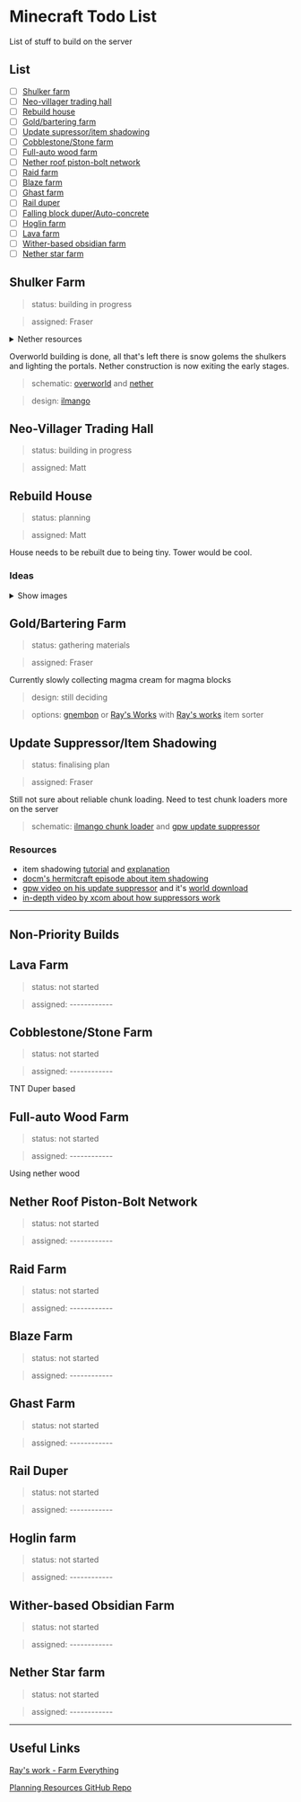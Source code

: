 # Minecraft Todo List
List of stuff to build on the server

## List


- [ ] [Shulker farm](https://gist.github.com/DuckTheCow/7b3f67ef1bede1ea81496ec72c9f4d5e#shulker-farm)
- [ ] [Neo-villager trading hall](https://gist.github.com/DuckTheCow/7b3f67ef1bede1ea81496ec72c9f4d5e#neo-villager-trading-hall)
- [ ] [Rebuild house](https://gist.github.com/DuckTheCow/7b3f67ef1bede1ea81496ec72c9f4d5e#rebuild-house)
- [ ] [Gold/bartering farm](https://gist.github.com/DuckTheCow/7b3f67ef1bede1ea81496ec72c9f4d5e#goldbartering-farm)
- [ ] [Update supressor/item shadowing](https://gist.github.com/DuckTheCow/7b3f67ef1bede1ea81496ec72c9f4d5e#update-suppressoritem-shadowing)
- [ ] [Cobblestone/Stone farm](https://gist.github.com/DuckTheCow/7b3f67ef1bede1ea81496ec72c9f4d5e#cobblestonestone-farm)
- [ ] [Full-auto wood farm](https://gist.github.com/DuckTheCow/7b3f67ef1bede1ea81496ec72c9f4d5e#full-auto-wood-farm)
- [ ] [Nether roof piston-bolt network](https://gist.github.com/DuckTheCow/7b3f67ef1bede1ea81496ec72c9f4d5e#nether-roof-piston-bolt-network)
- [ ] [Raid farm](https://gist.github.com/DuckTheCow/7b3f67ef1bede1ea81496ec72c9f4d5e#raid-farm)
- [ ] [Blaze farm](https://gist.github.com/DuckTheCow/7b3f67ef1bede1ea81496ec72c9f4d5e#blaze-farm)
- [ ] [Ghast farm](https://gist.github.com/DuckTheCow/7b3f67ef1bede1ea81496ec72c9f4d5e#ghast-farm)
- [ ] [Rail duper](https://gist.github.com/DuckTheCow/7b3f67ef1bede1ea81496ec72c9f4d5e#rail-duper)
- [ ] [Falling block duper/Auto-concrete](https://gist.github.com/DuckTheCow/7b3f67ef1bede1ea81496ec72c9f4d5e#falling-block-duperauto-concrete)
- [ ] [Hoglin farm](https://gist.github.com/DuckTheCow/7b3f67ef1bede1ea81496ec72c9f4d5e#hoglin-farm)
- [ ] [Lava farm](https://gist.github.com/DuckTheCow/7b3f67ef1bede1ea81496ec72c9f4d5e#lava-farm)
- [ ] [Wither-based obsidian farm](https://gist.github.com/DuckTheCow/7b3f67ef1bede1ea81496ec72c9f4d5e#wither-based-obsidian-farm)
- [ ] [Nether star farm](https://gist.github.com/DuckTheCow/7b3f67ef1bede1ea81496ec72c9f4d5e#nether-star-farm)

## Shulker Farm
> status: building in progress

>assigned: Fraser


<details>
  <summary>Nether resources</summary>
  
| Item                    | Total | Missing |
|-------------------------|-------|---------|
| Smooth Stone Slab       |   156 |     156 |
| Stone Button            |    74 |      74 |
| Powered Rail            |    44 |      44 |
| Cyan Stained Glass Pane |    41 |      41 |
| Obsidian                |    41 |      27 |
| Crimson Trapdoor        |    36 |      36 |
| White Stained Glass     |    21 |      21 |
| Soul Sand               |    17 |      17 |
| Hopper                  |    15 |      15 |
| Rail                    |     9 |       9 |
| Lever                   |     7 |       7 |
| Stone Brick Stairs      |     5 |       5 |
| Observer                |     4 |       4 |
| Redstone Block          |     4 |       4 |
| Activator Rail          |     2 |       2 |
| Note Block              |     2 |       2 |
| Cactus                  |     1 |       1 |
| Detector Rail           |     1 |       1 |
| Dispenser               |     1 |       1 |
| Powder Snow Bucket      |     1 |       1 |
| Redstone Comparator     |     1 |       1 |
| Redstone Torch          |     1 |       1 |
| Sand                    |     1 |       1 |

</details>

Overworld building is done, all that's left there is snow golems the shulkers and lighting the portals. Nether construction is now exiting the early stages.

>schematic: [overworld](./shulker-farm/shulker%20overworld.litematic) and [nether](https://raw.githubusercontent.com/DuckTheCow/minecraft-planning-resources/main/shulker-farm/shulker_nether.litematic)


>design: [ilmango](https://www.youtube.com/watch?v=RRSnya62snY)


## Neo-Villager Trading Hall
>status: building in progress

>assigned: Matt


## Rebuild House
>status: planning

>assigned: Matt

House needs to be rebuilt due to being tiny. Tower would be cool.

### Ideas
<details>
  <summary>Show images</summary>
  
<img src="./rebuild-house/idea1.jpg" alt="insp1" width="40%"/>

<br>

<img src="./rebuild-house/idea2.png" alt="insp1" width="60%"/>

<br>

<img src="./rebuild-house/idea3.jpg" alt="insp1" width="40%"/>

</details>


## Gold/Bartering Farm
>status: gathering materials

>assigned: Fraser

Currently slowly collecting magma cream for magma blocks

>design: still deciding

>options: [gnembon](https://www.youtube.com/watch?v=DLe5-THpQ6I) or [Ray's Works](https://www.youtube.com/watch?v=nMBYnGD8PbQ) with [Ray's works](https://www.youtube.com/watch?v=lnuzrmDGF1Q) item sorter



## Update Suppressor/Item Shadowing
>status: finalising plan

>assigned: Fraser

Still not sure about reliable chunk loading. Need to test chunk loaders more on the server

>schematic: [ilmango chunk loader](https://raw.githubusercontent.com/DuckTheCow/minecraft-planning-resources/main/misc/bedrock_breaker.litematic) and [gpw update suppressor](https://raw.githubusercontent.com/DuckTheCow/minecraft-planning-resources/main/misc/update_sup.litematic)

### Resources
- item shadowing [tutorial](https://www.youtube.com/watch?v=i8_FPyn20ns) and [explanation](https://www.youtube.com/watch?v=mTeYwq7HaEA)
- [docm's hermitcraft episode about item shadowing](https://www.youtube.com/watch?v=EUqi0CdNW6g)
- [gpw video on his update suppressor](https://www.youtube.com/watch?v=rcIuYLhyYJI) and it's [world download](https://www.dropbox.com/s/iraeaqgesx8th78/1.13-1.15%2B%20Auto%20resetable%20supressor%20v3.zip?dl=1)
- [in-depth video by xcom about how suppressors work](https://www.youtube.com/watch?v=IJhZpK-8p54)

---
## Non-Priority Builds


## Lava Farm
>status: not started

>assigned: ------------

## Cobblestone/Stone Farm
>status: not started

>assigned: ------------

TNT Duper based

## Full-auto Wood Farm
>status: not started

>assigned: ------------

Using nether wood

## Nether Roof Piston-Bolt Network
>status: not started

>assigned: ------------

## Raid Farm
>status: not started

>assigned: ------------

## Blaze Farm
>status: not started

>assigned: ------------

## Ghast Farm
>status: not started

>assigned: ------------

## Rail Duper
>status: not started

>assigned: ------------

## Hoglin farm
>status: not started

>assigned: ------------

## Wither-based Obsidian Farm
>status: not started

>assigned: ------------


## Nether Star farm
>status: not started

>assigned: ------------

---
## Useful Links
[Ray's work - Farm Everything](https://docs.google.com/spreadsheets/u/0/d/1S3jBzfy_PtJhQI_5jFIN3lXBiUEMebt_rT2x5os2MYw/htmlview#gid=1671671217)

[Planning Resources GitHub Repo](https://github.com/DuckTheCow/minecraft-planning-resources)
